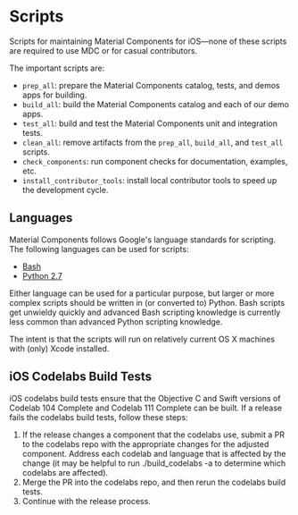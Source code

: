 # Scripts

Scripts for maintaining Material Components for iOS—none of these scripts are required to use MDC or
for casual contributors.

The important scripts are:

* `prep_all`: prepare the Material Components catalog, tests, and demos apps for building.
* `build_all`: build the Material Components catalog and each of our demo apps.
* `test_all`: build and test the Material Components unit and integration tests.
* `clean_all`: remove artifacts from the `prep_all`, `build_all`, and `test_all` scripts.
* `check_components`: run component checks for documentation, examples, etc.
* `install_contributor_tools`: install local contributor tools to speed up the development cycle. 

## Languages

Material Components follows Google's language standards for scripting. The following languages can
be used for scripts:

* [Bash](https://google.github.io/styleguide/shell.xml)
* [Python 2.7](https://google.github.io/styleguide/pyguide.html)

Either language can be used for a particular purpose, but larger or more complex scripts should be
written in (or converted to) Python. Bash scripts get unwieldy quickly and advanced Bash scripting
knowledge is currently less common than advanced Python scripting knowledge.

The intent is that the scripts will run on relatively current OS X machines with (only) Xcode installed.

## iOS Codelabs Build Tests

iOS codelabs build tests ensure that the Objective C and Swift versions of Codelab 104 Complete
and Codelab 111 Complete can be built. If a release fails the codelabs build tests, follow these steps:
1. If the release changes a component that the codelabs use, submit a PR to the codelabs repo
with the appropriate changes for the adjusted component. Address each codelab and language
that is affected by the change (it may be helpful to run ./build_codelabs -a to determine which
codelabs are affected).
2. Merge the PR into the codelabs repo, and then rerun the codelabs build tests.
3. Continue with the release process.
